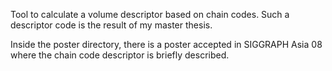 Tool to calculate a volume descriptor based on chain codes. Such a descriptor code is the result of my master thesis.

Inside the poster directory, there is a poster accepted in SIGGRAPH Asia 08 where the chain code descriptor is briefly described.
